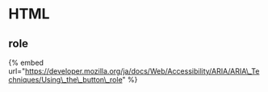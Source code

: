 # HTML

## role

{% embed url="https://developer.mozilla.org/ja/docs/Web/Accessibility/ARIA/ARIA\_Techniques/Using\_the\_button\_role" %}



